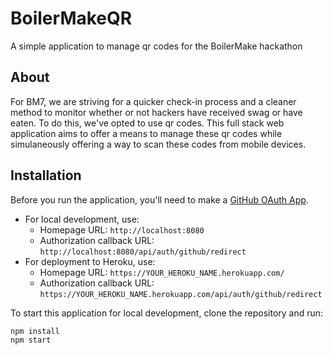 # BoilerMakeQR
A simple application to manage qr codes for the BoilerMake hackathon

## About
For BM7, we are striving for a quicker check-in process and a cleaner method to monitor whether or not hackers have received swag or have eaten. To do this, we've opted to use qr codes. This full stack web application aims to offer a means to manage these qr codes while simulaneously offering a way to scan these codes from mobile devices.

## Installation
Before you run the application, you'll need to make a [GitHub OAuth App](http://localhost:8080/api/auth/github/redirect).
* For local development, use:
    * Homepage URL: `http://localhost:8080`
    * Authorization callback URL: `http://localhost:8080/api/auth/github/redirect`
* For deployment to Heroku, use:
    * Homepage URL: `https://YOUR_HEROKU_NAME.herokuapp.com/`
    * Authorization callback URL: `https://YOUR_HEROKU_NAME.herokuapp.com/api/auth/github/redirect`

To start this application for local development, clone the repository and run:
```bash
npm install
npm start
```